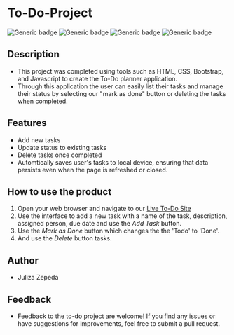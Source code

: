 # To-Do-Project
![Generic badge](https://img.shields.io/badge/HTML-blue.svg)
![Generic badge](https://img.shields.io/badge/CSS-brightgreen.svg) 
![Generic badge](https://img.shields.io/badge/Bootstrap-blueviolet.svg)
![Generic badge](https://img.shields.io/badge/JavaScript-yellow.svg)
## Description
- This project was completed using tools such as HTML, CSS, Bootstrap, and Javascript to create the To-Do planner application. 
- Through this application the user can easily list their tasks and manage their status by selecting our "mark as done" button or deleting the tasks when completed.
 ## Features
 - Add new tasks 
 - Update status to existing tasks
 - Delete tasks once completed
 - Automtically saves user's tasks to local device, ensuring that data persists even when the page is refreshed or closed. 

## How to use the product
1. Open your web browser and navigate to our [Live To-Do Site](https://to-do-list-planner-project.netlify.app/)
2. Use the interface to add a new task with a name of the task, description, assigned person, due date and use the *Add Task* button.
3. Use the *Mark as Done* button which changes the the 'Todo' to 'Done'.
4. And use the *Delete* button tasks.

## Author
- Juliza Zepeda

## Feedback
- Feedback to the to-do project are welcome! If you find any issues or have suggestions for improvements, feel free to submit a pull request.


